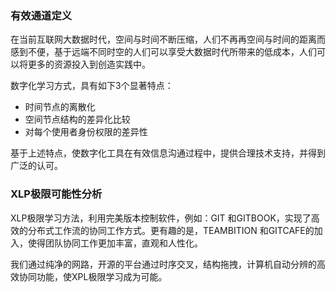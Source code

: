 ### 有效通道定义

在当前互联网大数据时代，空间与时间不断压缩，人们不再再空间与时间的距离而感到不便，基于远端不同时空的人们可以享受大数据时代所带来的低成本，人们可以将更多的资源投入到创造实践中。

数字化学习方式，具有如下3个显著特点：

* 时间节点的离散化
* 空间节点结构的差异化比较
* 对每个使用者身份权限的差异性

基于上述特点，使数字化工具在有效信息沟通过程中，提供合理技术支持，并得到广泛的认可。

### XLP极限可能性分析

XLP极限学习方法，利用完美版本控制软件，例如：GIT 和GITBOOK，实现了高效的分布式工作流的协同工作方式。更有趣的是，TEAMBITION 和GITCAFE的加入，使得团队协同工作更加丰富，直观和人性化。

我们通过纯净的网路，开源的平台通过时序交叉，结构拖拽，计算机自动分辨的高效协同功能，使XPL极限学习成为可能。





